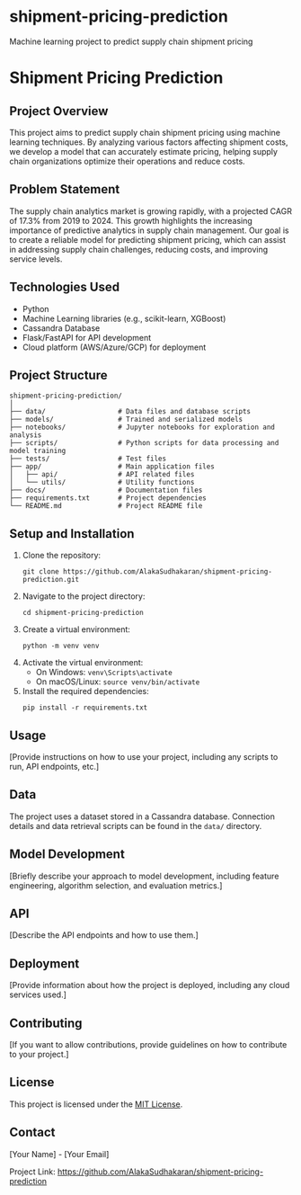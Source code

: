 # shipment-pricing-prediction
Machine learning project to predict supply chain shipment pricing

# Shipment Pricing Prediction

## Project Overview
This project aims to predict supply chain shipment pricing using machine learning techniques. By analyzing various factors affecting shipment costs, we develop a model that can accurately estimate pricing, helping supply chain organizations optimize their operations and reduce costs.

## Problem Statement
The supply chain analytics market is growing rapidly, with a projected CAGR of 17.3% from 2019 to 2024. This growth highlights the increasing importance of predictive analytics in supply chain management. Our goal is to create a reliable model for predicting shipment pricing, which can assist in addressing supply chain challenges, reducing costs, and improving service levels.

## Technologies Used
- Python
- Machine Learning libraries (e.g., scikit-learn, XGBoost)
- Cassandra Database
- Flask/FastAPI for API development
- Cloud platform (AWS/Azure/GCP) for deployment

## Project Structure
```
shipment-pricing-prediction/
│
├── data/                  # Data files and database scripts
├── models/                # Trained and serialized models
├── notebooks/             # Jupyter notebooks for exploration and analysis
├── scripts/               # Python scripts for data processing and model training
├── tests/                 # Test files
├── app/                   # Main application files
│   ├── api/               # API related files
│   └── utils/             # Utility functions
├── docs/                  # Documentation files
├── requirements.txt       # Project dependencies
└── README.md              # Project README file
```

## Setup and Installation
1. Clone the repository:
   ```
   git clone https://github.com/AlakaSudhakaran/shipment-pricing-prediction.git
   ```
2. Navigate to the project directory:
   ```
   cd shipment-pricing-prediction
   ```
3. Create a virtual environment:
   ```
   python -m venv venv
   ```
4. Activate the virtual environment:
   - On Windows: `venv\Scripts\activate`
   - On macOS/Linux: `source venv/bin/activate`
5. Install the required dependencies:
   ```
   pip install -r requirements.txt
   ```

## Usage
[Provide instructions on how to use your project, including any scripts to run, API endpoints, etc.]

## Data
The project uses a dataset stored in a Cassandra database. Connection details and data retrieval scripts can be found in the `data/` directory.

## Model Development
[Briefly describe your approach to model development, including feature engineering, algorithm selection, and evaluation metrics.]

## API
[Describe the API endpoints and how to use them.]

## Deployment
[Provide information about how the project is deployed, including any cloud services used.]

## Contributing
[If you want to allow contributions, provide guidelines on how to contribute to your project.]

## License
This project is licensed under the [MIT License](LICENSE).

## Contact
[Your Name] - [Your Email]

Project Link: https://github.com/AlakaSudhakaran/shipment-pricing-prediction
